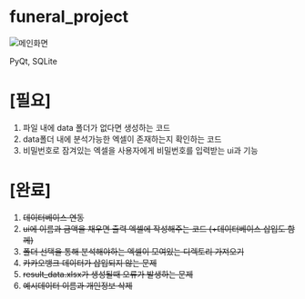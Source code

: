 # funeral_project

![메인화면](https://github.com/96-LEEDONGSU/funeral_project/assets/74944679/f32595fd-5af8-43dd-abb4-847856745261)

PyQt, SQLite

# [필요]
1. 파일 내에 data 폴더가 없다면 생성하는 코드   
1. data폴더 내에 분석가능한 엑셀이 존재하는지 확인하는 코드   
1. 비밀번호로 잠겨있는 엑셀을 사용자에게 비밀번호를 입력받는 ui과 기능   

# [완료]
1. ~~데이터베이스 연동~~   
1. ~~ui에 이름과 금액을 채우면 출력 엑셀에 작성해주는 코드 (+데이터베이스 삽입도 함께)~~  
1. ~~폴더 선택을 통해 분석해야하는 엑셀이 모여있는 디렉토리 가져오기~~   
1. ~~카카오뱅크 데이터가 삽입되지 않는 문제~~   
1. ~~result_data.xlsx가 생성될때 오류가 발생하는 문제~~   
1. ~~예시데이터 이름과 개인정보 삭제~~   
